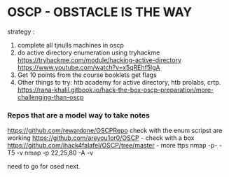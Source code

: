 # OSCP - OBSTACLE IS THE WAY

strategy :

1. complete all tjnulls machines in oscp
2. do active directory enumeration using tryhackme <IMP>
https://tryhackme.com/module/hacking-active-directory
https://www.youtube.com/watch?v=x5qREhf5lgA
3. Get 10 points from the course booklets
get flags
4. Other things to try: htb academy for active directory, htb prolabs, crtp.
https://rana-khalil.gitbook.io/hack-the-box-oscp-preparation/more-challenging-than-oscp



### Repos that are a model way to take notes
https://github.com/rewardone/OSCPRepo
check with the enum scripst are working
https://github.com/areyou1or0/OSCP - check with a box
https://github.com/ihack4falafel/OSCP/tree/master - more ttps
nmap -p- -T5 <ip> -v
nmap -p 22,25,80 -A <ip> -v

need to go for osed next.


